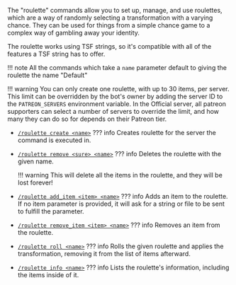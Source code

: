 The "roulette" commands allow you to set up, manage, and use roulettes, which are a way
of randomly selecting a transformation with a varying chance. They can be used for things
from a simple chance game to a complex way of gambling away your identity.

The roulette works using TSF strings, so it's compatible with all of the features a TSF
string has to offer.

!!! note
    All the commands which take a `name` parameter default to giving the roulette the
    name "Default"

!!! warning
    You can only create one roulette, with up to 30 items, per server. This limit can be
    overridden by the bot's owner by adding the server ID to the `PATREON_SERVERS`
    environment variable. In the Official server, all patreon supporters can select a
    number of servers to override the limit, and how many they can do so for depends on
    their Patreon tier.

- [`/roulette create <name>`](create.md)
??? info
    Creates roulette for the server the command is executed in.

- [`/roulette remove <sure> <name>`](remove.md)
??? info
    Deletes the roulette with the given name.
    
    !!! warning
        This will delete all the items in the roulette, and they will be lost forever!

- [`/roulette add_item <item> <name>`](add_item.md)
??? info
    Adds an item to the roulette. If no item parameter is provided, it will ask for a
    string or file to be sent to fulfill the parameter.

- [`/roulette remove_item <item> <name>`](remove_item.md)
??? info
    Removes an item from the roulette.

- [`/roulette roll <name>`](roll.md)
??? info
    Rolls the given roulette and applies the transformation, removing it from the list
    of items afterward.

- [`/roulette info <name>`](info.md)
??? info
    Lists the roulette's information, including the items inside of it.